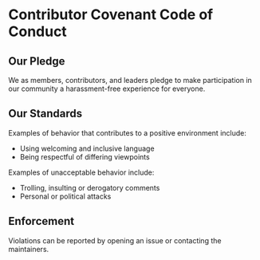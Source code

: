 # Contributor Covenant Code of Conduct

## Our Pledge

We as members, contributors, and leaders pledge to make participation in our community a harassment-free experience for everyone.

## Our Standards

Examples of behavior that contributes to a positive environment include:
- Using welcoming and inclusive language
- Being respectful of differing viewpoints

Examples of unacceptable behavior include:
- Trolling, insulting or derogatory comments
- Personal or political attacks

## Enforcement

Violations can be reported by opening an issue or contacting the maintainers.
